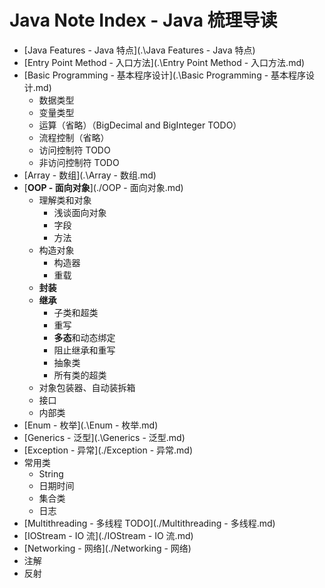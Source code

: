 # Java Note Index - Java 梳理导读

- [Java Features - Java 特点](.\Java Features - Java 特点)
- [Entry Point Method - 入口方法](.\Entry Point Method - 入口方法.md)
- [Basic Programming - 基本程序设计](.\Basic Programming - 基本程序设计.md)
  - 数据类型
  - 变量类型
  - 运算（省略）（BigDecimal and BigInteger TODO）
  - 流程控制（省略）
  - 访问控制符 TODO
  - 非访问控制符 TODO
- [Array - 数组](.\Array - 数组.md)
- [**OOP - 面向对象**](./OOP - 面向对象.md)
  - 理解类和对象
    - 浅谈面向对象
    - 字段
    - 方法
  - 构造对象
    - 构造器
    - 重载
  - **封装**
  - **继承**
    - 子类和超类
    - 重写
    - **多态**和动态绑定
    - 阻止继承和重写
    - 抽象类
    - 所有类的超类
  - 对象包装器、自动装拆箱
  - 接口
  - 内部类
- [Enum - 枚举](.\Enum - 枚举.md)
- [Generics - 泛型](.\Generics - 泛型.md)
- [Exception - 异常](./Exception - 异常.md)
- 常用类
  - String
  - 日期时间
  - 集合类
  - 日志
- [Multithreading - 多线程 TODO](./Multithreading - 多线程.md)
- [IOStream - IO 流](./IOStream - IO 流.md)
- [Networking - 网络](./Networking - 网络)
- 注解
- 反射